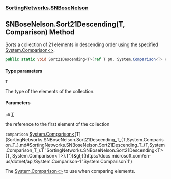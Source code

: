 ### [SortingNetworks](SortingNetworks.md 'SortingNetworks').[SNBoseNelson](SortingNetworks.SNBoseNelson.md 'SortingNetworks.SNBoseNelson')

## SNBoseNelson.Sort21Descending<T>(T, Comparison<T>) Method

Sorts a collection of 21 elements in descending order using the specified [System.Comparison&lt;&gt;](https://docs.microsoft.com/en-us/dotnet/api/System.Comparison-1 'System.Comparison`1').

```csharp
public static void Sort21Descending<T>(ref T p0, System.Comparison<T> comparison);
```
#### Type parameters

<a name='SortingNetworks.SNBoseNelson.Sort21Descending_T_(T,System.Comparison_T_).T'></a>

`T`

The type of the elements of the collection.
#### Parameters

<a name='SortingNetworks.SNBoseNelson.Sort21Descending_T_(T,System.Comparison_T_).p0'></a>

`p0` [T](SortingNetworks.SNBoseNelson.Sort21Descending_T_(T,System.Comparison_T_).md#SortingNetworks.SNBoseNelson.Sort21Descending_T_(T,System.Comparison_T_).T 'SortingNetworks.SNBoseNelson.Sort21Descending<T>(T, System.Comparison<T>).T')

the reference to the first element of the collection

<a name='SortingNetworks.SNBoseNelson.Sort21Descending_T_(T,System.Comparison_T_).comparison'></a>

`comparison` [System.Comparison&lt;](https://docs.microsoft.com/en-us/dotnet/api/System.Comparison-1 'System.Comparison`1')[T](SortingNetworks.SNBoseNelson.Sort21Descending_T_(T,System.Comparison_T_).md#SortingNetworks.SNBoseNelson.Sort21Descending_T_(T,System.Comparison_T_).T 'SortingNetworks.SNBoseNelson.Sort21Descending<T>(T, System.Comparison<T>).T')[&gt;](https://docs.microsoft.com/en-us/dotnet/api/System.Comparison-1 'System.Comparison`1')

The [System.Comparison&lt;&gt;](https://docs.microsoft.com/en-us/dotnet/api/System.Comparison-1 'System.Comparison`1') to use when comparing elements.